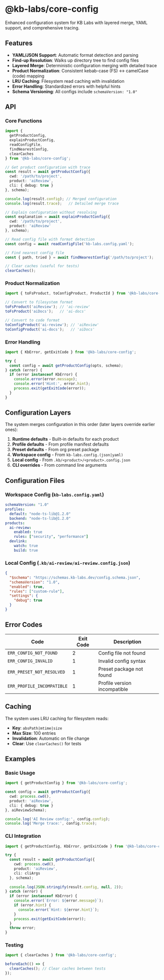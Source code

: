# @kb-labs/core-config

Enhanced configuration system for KB Labs with layered merge, YAML support, and comprehensive tracing.

## Features

- **YAML/JSON Support**: Automatic format detection and parsing
- **Find-up Resolution**: Walks up directory tree to find config files
- **Layered Merge**: Deterministic configuration merging with detailed trace
- **Product Normalization**: Consistent kebab-case (FS) ↔ camelCase (code) mapping
- **LRU Caching**: Filesystem read caching with invalidation
- **Error Handling**: Standardized errors with helpful hints
- **Schema Versioning**: All configs include `schemaVersion: "1.0"`

## API

### Core Functions

```typescript
import { 
  getProductConfig, 
  explainProductConfig, 
  readConfigFile,
  findNearestConfig,
  clearCaches 
} from '@kb-labs/core-config';

// Get product configuration with trace
const result = await getProductConfig({
  cwd: '/path/to/project',
  product: 'aiReview',
  cli: { debug: true }
}, schema);

console.log(result.config); // Merged configuration
console.log(result.trace);   // Detailed merge trace

// Explain configuration without resolving
const explanation = await explainProductConfig({
  cwd: '/path/to/project',
  product: 'aiReview'
}, schema);

// Read config file with format detection
const config = await readConfigFile('kb-labs.config.yaml');

// Find nearest config file
const { path, tried } = await findNearestConfig('/path/to/project');

// Clear caches (useful for tests)
clearCaches();
```

### Product Normalization

```typescript
import { toFsProduct, toConfigProduct, ProductId } from '@kb-labs/core-config';

// Convert to filesystem format
toFsProduct('aiReview'); // 'ai-review'
toFsProduct('aiDocs');   // 'ai-docs'

// Convert to code format
toConfigProduct('ai-review'); // 'aiReview'
toConfigProduct('ai-docs');   // 'aiDocs'
```

### Error Handling

```typescript
import { KbError, getExitCode } from '@kb-labs/core-config';

try {
  const config = await getProductConfig(opts, schema);
} catch (error) {
  if (error instanceof KbError) {
    console.error(error.message);
    console.error('Hint:', error.hint);
    process.exit(getExitCode(error));
  }
}
```

## Configuration Layers

The system merges configuration in this order (later layers override earlier ones):

1. **Runtime defaults** - Built-in defaults for each product
2. **Profile defaults** - From profile manifest defaults
3. **Preset defaults** - From org preset package
4. **Workspace config** - From `kb-labs.config.(json|yaml)`
5. **Local config** - From `.kb/<product>/<product>.config.json`
6. **CLI overrides** - From command line arguments

## Configuration Files

### Workspace Config (`kb-labs.config.yaml`)

```yaml
schemaVersion: "1.0"
profiles:
  default: "node-ts-lib@1.2.0"
  backend: "node-ts-lib@1.2.0"
products:
  ai-review:
    enabled: true
    rules: ["security", "performance"]
  devlink:
    watch: true
    build: true
```

### Local Config (`.kb/ai-review/ai-review.config.json`)

```json
{
  "$schema": "https://schemas.kb-labs.dev/config.schema.json",
  "schemaVersion": "1.0",
  "enabled": true,
  "rules": ["custom-rule"],
  "settings": {
    "debug": true
  }
}
```

## Error Codes

| Code | Exit Code | Description |
|------|-----------|-------------|
| `ERR_CONFIG_NOT_FOUND` | 2 | Config file not found |
| `ERR_CONFIG_INVALID` | 1 | Invalid config syntax |
| `ERR_PRESET_NOT_RESOLVED` | 1 | Preset package not found |
| `ERR_PROFILE_INCOMPATIBLE` | 1 | Profile version incompatible |

## Caching

The system uses LRU caching for filesystem reads:

- **Key**: `absPath|mtime|size`
- **Max Size**: 100 entries
- **Invalidation**: Automatic on file change
- **Clear**: Use `clearCaches()` for tests

## Examples

### Basic Usage

```typescript
import { getProductConfig } from '@kb-labs/core-config';

const config = await getProductConfig({
  cwd: process.cwd(),
  product: 'aiReview',
  cli: { debug: true }
}, aiReviewSchema);

console.log('AI Review config:', config.config);
console.log('Merge trace:', config.trace);
```

### CLI Integration

```typescript
import { getProductConfig, KbError, getExitCode } from '@kb-labs/core-config';

try {
  const result = await getProductConfig({
    cwd: process.cwd(),
    product: 'aiReview',
    cli: cliArgs
  }, schema);
  
  console.log(JSON.stringify(result.config, null, 2));
} catch (error) {
  if (error instanceof KbError) {
    console.error(`Error: ${error.message}`);
    if (error.hint) {
      console.error(`Hint: ${error.hint}`);
    }
    process.exit(getExitCode(error));
  }
  throw error;
}
```

### Testing

```typescript
import { clearCaches } from '@kb-labs/core-config';

beforeEach(() => {
  clearCaches(); // Clear caches between tests
});
```
